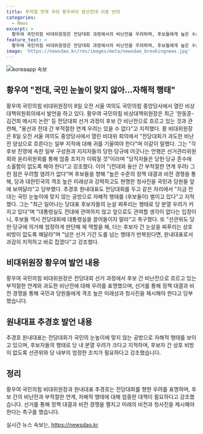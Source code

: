 ```yaml
---
title: 부적절 연계 우려 황우여의 용산전대 이동 반대
categories:
  - News
excerpt: >
  황우여 국민의힘 비대위원장은 전당대회 과정에서의 비난전을 우려하며, 후보들에게 높은 수준의 정책 대결과 비전 경쟁을 촉구했다. 또한, 추경호 원내대표도 국민 눈높이에 맞지 않는 공방과 자해적 행태를 지적하며, 후보들에게 대통령실을 끌어들이지 말라고 촉구했다. 이에 대해 당헌·당규를 준수하고 선거 기간 도를 넘는 행태를 반복할 경우 과감히 지적하고 바로 잡겠다고 강조했다. (단어 수: 86)
feature_text: >
  황우여 국민의힘 비대위원장은 전당대회 과정에서의 비난전을 우려하며, 후보들에게 높은 수준의 정책 대결과 비전 경쟁을 촉구했다. 또한, 추경호 원내대표도 국민 눈높이에 맞지 않는 공방과 자해적 행태를 지적하며, 후보들에게 대통령실을 끌어들이지 말라고 촉구했다. 이에 대해 당헌·당규를 준수하고 선거 기간 도를 넘는 행태를 반복할 경우 과감히 지적하고 바로 잡겠다고 강조했다. (단어 수: 86)
image: 'https://newsdao.kr/res/images/meta/newsdao_breakingnews.jpg'
---
```


<p><img src="https://newsdao.kr/res/images/meta/newsdao_breakingnews.jpg" alt="koreaapp 속보" /></p>

<h2>황우여 "전대, 국민 눈높이 맞지 않아…자해적 행태" </h2>

<p data-ke-size="size16">황우여 국민의힘 비대위원장이 8일 오전 서울 여의도 국민의힘 중앙당사에서 열린 비상대책위원회의에서 발언을 하고 있다. 황우여 국민의힘 비상대책위원장은 최근 '한동훈-김건희 메시지 논란' 등 전당대회 선거 과정이 후보 간 비난전으로 흐르고 있는 것과 관련해, "용산과 전대 간 부적절한 연계 우려는 있을 수 없다"고 지적했다. 황 비대위원장은 8일 오전 서울 여의도 중앙당사에서 열린 비대위 회의에서 "전당대회가 과도한 비난전 양상으로 흐른다는 일부 지적에 대해 귀를 기울여야 한다"며 이같이 말했다. 그는 "각 후보 진영에 속한 일부 구성원과 지지자들의 당헌·당규에 어긋나는 언행은 선거관리위원회와 윤리위원회를 통해 엄중 조치가 이뤄질 것"이라며 "당직자들은 당헌·당규 준수에 소홀함이 없도록 해야 한다"고 강조했다. 이어 "(전대와 용산 간 부적절한 연계 우려) 그런 점은 우려할 염려가 없다"며 후보들을 향해 "높은 수준의 정책 대결과 비전 경쟁을 통해, 당과 대한민국의 격조 높은 미래상과 강력하고도 현명한 청사진을 국민과 당원들 앞에 보여달라"고 당부했다. 추경호 원내대표도 전당대회를 두고 같은 자리에서 "지금 전대는 국민 눈높이에 맞지 않는 공방으로 자해적 행태를 (후보들이) 벌이고 있다"고 지적했다. 그는 "최근 일어나는 당대표 후보자들의 눈살 찌푸리는 행태로 당 분열 우려가 커지고 있다"며 "대통령실도 전대에 관여하지 않고 앞으로도 관여할 생각이 없다는 입장이니, 후보들 역시 전당대회에 대통령실을 끌어들이지 말라"고 촉구했다. 또 "선관위도 당헌·당규에 의거해 엄정하게 판단해 제 역할을 해, 더는 후보자 간 눈살을 찌푸리는 상호 비방이 없도록 해달라"며 "남은 선거 기간 도를 넘는 행태가 반복된다면, 원내대표로서 과감히 지적하고 바로 잡겠다"고 강조했다. </p>

<h2 data-ke-size="size26">비대위원장 황우여 발언 내용</h2>

<p data-ke-size="size16">황우여 국민의힘 비대위원장은 전당대회 선거 과정에서 후보 간 비난전으로 흐르고 있는 부적절한 연계와 과도한 비난전에 대해 우려를 표명했으며, 선거를 통해 정책 대결과 비전 경쟁을 통해 국민과 당원들에게 격조 높은 미래상과 청사진을 제시해야 한다고 당부했습니다. </p>

<h2 data-ke-size="size26">원내대표 추경호 발언 내용</h2>

<p data-ke-size="size16">추경호 원내대표는 전당대회가 국민의 눈높이에 맞지 않는 공방으로 자해적 행태를 보이고 있으며, 후보자들의 행태로 당 내 분열 우려가 크다고 지적하며, 후보자 간 상호 비방이 없도록 선관위와 당 내부의 엄정한 조치가 필요하다고 강조했습니다. </p>

<h2 data-ke-size="size26">정리</h2>

<p data-ke-size="size16">황우여 국민의힘 비대위원장과 원내대표 추경호는 전당대회를 향한 우려를 표명하며, 후보 간의 비난전과 부적절한 연계, 자해적 행태에 대해 엄중한 대책이 필요하다고 강조했습니다. 선거를 통해 정책 대결과 비전 경쟁을 펼치고 미래의 비전과 청사진을 제시해야 한다는 촉구를 했습니다. </p>
실시간 뉴스 속보는, <a href="https://newsdao.kr" rel="dofollow">https://newsdao.kr</a>


